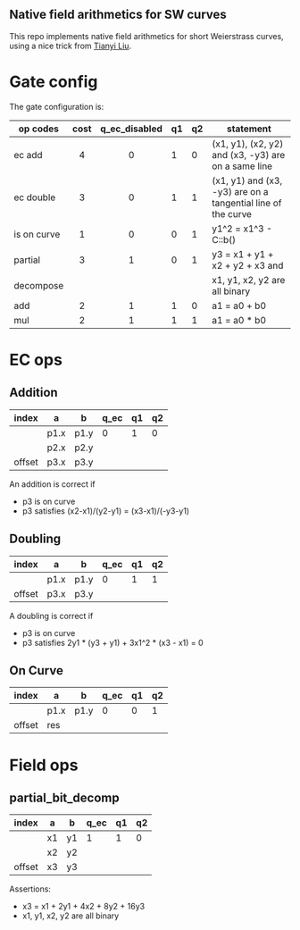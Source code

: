 Native field arithmetics for SW curves
---

This repo implements native field arithmetics for short Weierstrass curves, using a nice trick from [Tianyi Liu](https://liutianyi.site/).

# Gate config
The gate configuration is:

|   op codes  | cost | q_ec_disabled | q1 | q2 | statement
| ----------- |:----:|:-------------:| -- | -- | -------------
|      ec add |   4  |       0       | 1  | 0  | (x1, y1), (x2, y2) and (x3, -y3) are on a same line
|   ec double |   3  |       0       | 1  | 1  | (x1, y1) and (x3, -y3) are on a tangential line of the curve
| is on curve |   1  |       0       | 0  | 1  | y1^2 = x1^3 - C::b()
|     partial |   3  |       1       | 0  | 1  | y3 = x1 + y1 + x2 + y2 + x3 and
|   decompose |      |               |    |    | x1, y1, x2, y2 are all binary
|         add |   2  |       1       | 1  | 0  | a1 = a0 + b0
|         mul |   2  |       1       | 1  | 1  | a1 = a0 * b0  
# EC ops
## Addition

|index  |  a   |  b   | q_ec | q1 | q2 
|-------|------|------|------|----|----
|       | p1.x | p1.y |   0  | 1  | 0  
|       | p2.x | p2.y |      |    |    
|offset | p3.x | p3.y |      |    |    

An addition is correct if 
- p3 is on curve
- p3 satisfies (x2-x1)/(y2-y1) = (x3-x1)/(-y3-y1)

## Doubling
|index  |  a   |  b   | q_ec | q1 | q2 
|-------|------|------|------|----|----
|       | p1.x | p1.y |   0  | 1  | 1  
|offset | p3.x | p3.y |      |    |    
A doubling is correct if 
- p3 is on curve
- p3 satisfies 2y1 * (y3 + y1) + 3x1^2 * (x3 - x1) = 0

## On Curve
|index  |  a   |  b   | q_ec | q1 | q2 
|-------|------|------|------|----|----
|       | p1.x | p1.y |   0  | 0  | 1  
|offset | res  |      |      |    |    
# Field ops

## partial_bit_decomp

|index  |  a   |  b   | q_ec | q1 | q2 
|-------|------|------|------|----|----
|       |  x1  |  y1  |   1  | 1  | 0  
|       |  x2  |  y2  |      |    |    
|offset |  x3  |  y3  |      |    |    

Assertions:
- x3 = x1 + 2y1 + 4x2 + 8y2 + 16y3
- x1, y1, x2, y2 are all binary
